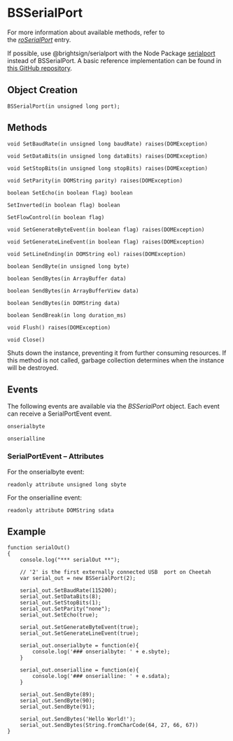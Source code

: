 # BSSerialPort

For more information about available methods, refer to the [*roSerialPort*](../../../developers/brightscript/object-reference/inputoutput-objects/roserialport.md) entry.

If possible, use @brightsign/serialport with the Node Package [serialport](https://serialport.io/) instead of BSSerialPort. A basic reference implementation can be found in [this GitHub repository](https://github.com/brightsign/bs-node-serialport).

## Object Creation

`BSSerialPort(in unsigned long port);`

## Methods

`void SetBaudRate(in unsigned long baudRate) raises(DOMException)`

`void SetDataBits(in unsigned long dataBits) raises(DOMException)`

`void SetStopBits(in unsigned long stopBits) raises(DOMException)`

`void SetParity(in DOMString parity) raises(DOMException)`

`boolean SetEcho(in boolean flag) boolean`

`SetInverted(in boolean flag) boolean`

`SetFlowControl(in boolean flag)`

`void SetGenerateByteEvent(in boolean flag) raises(DOMException)`

`void SetGenerateLineEvent(in boolean flag) raises(DOMException)`

`void SetLineEnding(in DOMString eol) raises(DOMException)`

`boolean SendByte(in unsigned long byte)`

`boolean SendBytes(in ArrayBuffer data)`

`boolean SendBytes(in ArrayBufferView data)`

`boolean SendBytes(in DOMString data)`

`boolean SendBreak(in long duration_ms)`

`void Flush() raises(DOMException)`

`void Close()`

Shuts down the instance, preventing it from further consuming resources. If this method is not called, garbage collection determines when the instance will be destroyed.

## Events

The following events are available via the *BSSerialPort* object. Each event can receive a SerialPortEvent event.

`onserialbyte`

`onserialline`

### SerialPortEvent – Attributes

For the onserialbyte event:

`readonly attribute unsigned long sbyte`

For the onserialline event:

`readonly attribute DOMString sdata`

## Example

```
function serialOut()
{
    console.log("*** serialOut **");

    // '2' is the first externally connected USB  port on Cheetah
    var serial_out = new BSSerialPort(2);

    serial_out.SetBaudRate(115200);
    serial_out.SetDataBits(8);
    serial_out.SetStopBits(1);
    serial_out.SetParity("none");
    serial_out.SetEcho(true);

    serial_out.SetGenerateByteEvent(true);
    serial_out.SetGenerateLineEvent(true);

    serial_out.onserialbyte = function(e){
        console.log('### onserialbyte: ' + e.sbyte);
    }

    serial_out.onserialline = function(e){
        console.log('### onserialline: ' + e.sdata);
    }

    serial_out.SendByte(89);
    serial_out.SendByte(90);
    serial_out.SendByte(91);

    serial_out.SendBytes('Hello World!');
    serial_out.SendBytes(String.fromCharCode(64, 27, 66, 67))
}
```